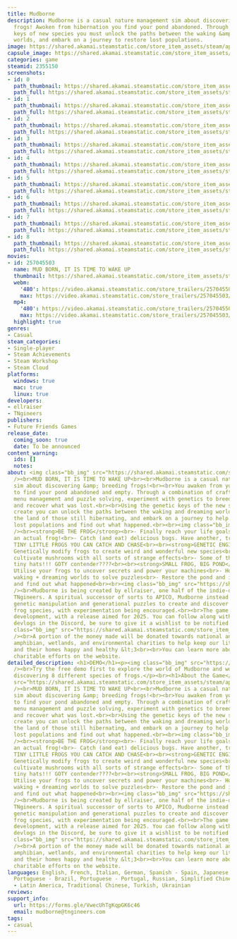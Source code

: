 ```yaml
---
title: Mudborne
description: Mudborne is a casual nature management sim about discovering &amp; breeding
  frogs! Awoken from hibernation you find your pond abandoned. Through the genetic
  keys of new species you must unlock the paths between the waking &amp; dreaming
  worlds, and embark on a journey to restore lost populations.
image: https://shared.akamai.steamstatic.com/store_item_assets/steam/apps/2355150/header.jpg?t=1731661386
capsule_image: https://shared.akamai.steamstatic.com/store_item_assets/steam/apps/2355150/fd1af68f7fd22ba77120e6bbb44fe2d4cea73f57/capsule_231x87.jpg?t=1731661386
categories: game
steamid: 2355150
screenshots:
- id: 0
  path_thumbnail: https://shared.akamai.steamstatic.com/store_item_assets/steam/apps/2355150/ss_ea6ccfecd9d753f870275541b086933c56826a26.600x338.jpg?t=1731661386
  path_full: https://shared.akamai.steamstatic.com/store_item_assets/steam/apps/2355150/ss_ea6ccfecd9d753f870275541b086933c56826a26.1920x1080.jpg?t=1731661386
- id: 1
  path_thumbnail: https://shared.akamai.steamstatic.com/store_item_assets/steam/apps/2355150/ss_c3af17fb3a95ee1140c40cd172ce04d53536a014.600x338.jpg?t=1731661386
  path_full: https://shared.akamai.steamstatic.com/store_item_assets/steam/apps/2355150/ss_c3af17fb3a95ee1140c40cd172ce04d53536a014.1920x1080.jpg?t=1731661386
- id: 2
  path_thumbnail: https://shared.akamai.steamstatic.com/store_item_assets/steam/apps/2355150/ss_96e526618ffd6b2f207d1f1636241f8128dd4ba6.600x338.jpg?t=1731661386
  path_full: https://shared.akamai.steamstatic.com/store_item_assets/steam/apps/2355150/ss_96e526618ffd6b2f207d1f1636241f8128dd4ba6.1920x1080.jpg?t=1731661386
- id: 3
  path_thumbnail: https://shared.akamai.steamstatic.com/store_item_assets/steam/apps/2355150/ss_0455016b1e7b064a3f5450c8508babbe3bbfb96e.600x338.jpg?t=1731661386
  path_full: https://shared.akamai.steamstatic.com/store_item_assets/steam/apps/2355150/ss_0455016b1e7b064a3f5450c8508babbe3bbfb96e.1920x1080.jpg?t=1731661386
- id: 4
  path_thumbnail: https://shared.akamai.steamstatic.com/store_item_assets/steam/apps/2355150/ss_7574539e40e93b1b972afd7fb294a69608a4f420.600x338.jpg?t=1731661386
  path_full: https://shared.akamai.steamstatic.com/store_item_assets/steam/apps/2355150/ss_7574539e40e93b1b972afd7fb294a69608a4f420.1920x1080.jpg?t=1731661386
- id: 5
  path_thumbnail: https://shared.akamai.steamstatic.com/store_item_assets/steam/apps/2355150/ss_f5f8acf35697bba9062340625aa2dcdab8ed8960.600x338.jpg?t=1731661386
  path_full: https://shared.akamai.steamstatic.com/store_item_assets/steam/apps/2355150/ss_f5f8acf35697bba9062340625aa2dcdab8ed8960.1920x1080.jpg?t=1731661386
- id: 6
  path_thumbnail: https://shared.akamai.steamstatic.com/store_item_assets/steam/apps/2355150/ss_32a0a8b78690131558d0f009c2f80bcde2816377.600x338.jpg?t=1731661386
  path_full: https://shared.akamai.steamstatic.com/store_item_assets/steam/apps/2355150/ss_32a0a8b78690131558d0f009c2f80bcde2816377.1920x1080.jpg?t=1731661386
- id: 7
  path_thumbnail: https://shared.akamai.steamstatic.com/store_item_assets/steam/apps/2355150/ss_32edeab0b572af746c49f39695ce28cf1a48f3ff.600x338.jpg?t=1731661386
  path_full: https://shared.akamai.steamstatic.com/store_item_assets/steam/apps/2355150/ss_32edeab0b572af746c49f39695ce28cf1a48f3ff.1920x1080.jpg?t=1731661386
- id: 8
  path_thumbnail: https://shared.akamai.steamstatic.com/store_item_assets/steam/apps/2355150/ss_170a780057ac935038aca2eecd5bed6bcef1e827.600x338.jpg?t=1731661386
  path_full: https://shared.akamai.steamstatic.com/store_item_assets/steam/apps/2355150/ss_170a780057ac935038aca2eecd5bed6bcef1e827.1920x1080.jpg?t=1731661386
movies:
- id: 257045503
  name: MUD BORN, IT IS TIME TO WAKE UP
  thumbnail: https://shared.akamai.steamstatic.com/store_item_assets/steam/apps/257045503/movie.293x165.jpg?t=1723640610
  webm:
    '480': https://video.akamai.steamstatic.com/store_trailers/257045503/movie480_vp9.webm?t=1723640610
    max: https://video.akamai.steamstatic.com/store_trailers/257045503/movie_max_vp9.webm?t=1723640610
  mp4:
    '480': https://video.akamai.steamstatic.com/store_trailers/257045503/movie480.mp4?t=1723640610
    max: https://video.akamai.steamstatic.com/store_trailers/257045503/movie_max.mp4?t=1723640610
  highlight: true
genres:
- Casual
steam_categories:
- Single-player
- Steam Achievements
- Steam Workshop
- Steam Cloud
platforms:
  windows: true
  mac: true
  linux: true
developers:
- ellraiser
- TNgineers
publishers:
- Future Friends Games
release_date:
  coming_soon: true
  date: To be announced
content_warning:
  ids: []
  notes:
about: <img class="bb_img" src="https://shared.akamai.steamstatic.com/store_item_assets/steam/apps/2355150/extras/banner2.png?t=1731661386"
  /><br>MUD BORN, IT IS TIME TO WAKE UP<br><br>Mudborne is a casual nature management
  sim about discovering &amp; breeding frogs!<br><br>You awaken from your hibernation
  to find your pond abandoned and empty. Through a combination of crafting minigames,
  menu management and puzzle solving, experiment with genetics to breed new frogs
  and recover what was lost.<br><br>Using the genetic keys of the new species you
  create you can unlock the paths between the waking and dreaming worlds, explore
  the land of those still hibernating, and embark on a journey to help restore the
  lost populations and find out what happened.<br><br><img class="bb_img" src="https://shared.akamai.steamstatic.com/store_item_assets/steam/apps/2355150/extras/banner3.png?t=1731661386"
  /><br><strong>BE THE FROG</strong><br>- Finally reach your life goals of becoming
  an actual frog!<br>- Catch (and eat) delicious bugs. Have another, treat yourself.<br>-
  TINY LITTLE FROGS YOU CAN CATCH AND CHASE<br><br><strong>GENETIC ENGINEERING</strong><br>-
  Genetically modify frogs to create weird and wonderful new species<br>- Grow and
  cultivate mushrooms with all sorts of strange effects<br>- Some of the frogs have
  tiny hats!!! GOTY contender????<br><br><strong>SMALL FROG, BIG POND</strong><br>-
  Utilise your frogs to uncover secrets and power your machines<br>- Hop between the
  waking + dreaming worlds to solve puzzles<br>- Restore the pond and its inhabitants,
  and find out what happened<br><br><img class="bb_img" src="https://shared.akamai.steamstatic.com/store_item_assets/steam/apps/2355150/extras/banner4.png?t=1731661386"
  /><br>Mudborne is being created by ellraiser, one half of the indie-dev studio,
  TNgineers. A spiritual successor of sorts to APICO, Mudborne instead focuses on
  genetic manipulation and generational puzzles to create and discover all sorts of
  frog species, with experimentation being encouraged.<br><br>The game is still in
  development, with a release aimed for 2025. You can follow along with progress and
  devlogs in the Discord, be sure to give it a wishlist to be notified of release!<br><br><img
  class="bb_img" src="https://shared.akamai.steamstatic.com/store_item_assets/steam/apps/2355150/extras/banner5.png?t=1731661386"
  /><br>A portion of the money made will be donated towards national and international
  amphibian, wetlands, and environmental charities to help keep our little green friends
  and their homes happy and healthy &lt;3<br><br>You can learn more about TNgineer's
  charitable efforts on the website.
detailed_description: <h1>DEMO</h1><p><img class="bb_img" src="https://shared.akamai.steamstatic.com/store_item_assets/steam/apps/2355150/extras/banner1.png?t=1731661386"
  /><br>Try the free demo first to explore the world of Mudborne and work towards
  discovering 8 different species of frogs.</p><br><h1>About the Game</h1><img class="bb_img"
  src="https://shared.akamai.steamstatic.com/store_item_assets/steam/apps/2355150/extras/banner2.png?t=1731661386"
  /><br>MUD BORN, IT IS TIME TO WAKE UP<br><br>Mudborne is a casual nature management
  sim about discovering &amp; breeding frogs!<br><br>You awaken from your hibernation
  to find your pond abandoned and empty. Through a combination of crafting minigames,
  menu management and puzzle solving, experiment with genetics to breed new frogs
  and recover what was lost.<br><br>Using the genetic keys of the new species you
  create you can unlock the paths between the waking and dreaming worlds, explore
  the land of those still hibernating, and embark on a journey to help restore the
  lost populations and find out what happened.<br><br><img class="bb_img" src="https://shared.akamai.steamstatic.com/store_item_assets/steam/apps/2355150/extras/banner3.png?t=1731661386"
  /><br><strong>BE THE FROG</strong><br>- Finally reach your life goals of becoming
  an actual frog!<br>- Catch (and eat) delicious bugs. Have another, treat yourself.<br>-
  TINY LITTLE FROGS YOU CAN CATCH AND CHASE<br><br><strong>GENETIC ENGINEERING</strong><br>-
  Genetically modify frogs to create weird and wonderful new species<br>- Grow and
  cultivate mushrooms with all sorts of strange effects<br>- Some of the frogs have
  tiny hats!!! GOTY contender????<br><br><strong>SMALL FROG, BIG POND</strong><br>-
  Utilise your frogs to uncover secrets and power your machines<br>- Hop between the
  waking + dreaming worlds to solve puzzles<br>- Restore the pond and its inhabitants,
  and find out what happened<br><br><img class="bb_img" src="https://shared.akamai.steamstatic.com/store_item_assets/steam/apps/2355150/extras/banner4.png?t=1731661386"
  /><br>Mudborne is being created by ellraiser, one half of the indie-dev studio,
  TNgineers. A spiritual successor of sorts to APICO, Mudborne instead focuses on
  genetic manipulation and generational puzzles to create and discover all sorts of
  frog species, with experimentation being encouraged.<br><br>The game is still in
  development, with a release aimed for 2025. You can follow along with progress and
  devlogs in the Discord, be sure to give it a wishlist to be notified of release!<br><br><img
  class="bb_img" src="https://shared.akamai.steamstatic.com/store_item_assets/steam/apps/2355150/extras/banner5.png?t=1731661386"
  /><br>A portion of the money made will be donated towards national and international
  amphibian, wetlands, and environmental charities to help keep our little green friends
  and their homes happy and healthy &lt;3<br><br>You can learn more about TNgineer's
  charitable efforts on the website.
languages: English, French, Italian, German, Spanish - Spain, Japanese, Korean, Polish,
  Portuguese - Brazil, Portuguese - Portugal, Russian, Simplified Chinese, Spanish
  - Latin America, Traditional Chinese, Turkish, Ukrainian
reviews:
support_info:
  url: https://forms.gle/VwecUhTgKqpGK6c46
  email: mudborne@tngineers.com
tags:
- casual
---
```


